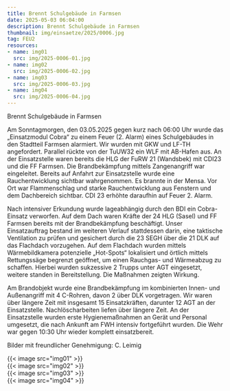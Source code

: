 ```yaml
---
title: Brennt Schulgebäude in Farmsen
date: 2025-05-03 06:04:00
description: Brennt Schulgebäude in Farmsen
thumbnail: img/einsaetze/2025/0006.jpg
tag: FEU2
resources:
- name: img01
  src: img/2025-0006-01.jpg
- name: img02
  src: img/2025-0006-02.jpg
- name: img03
  src: img/2025-0006-03.jpg
- name: img04
  src: img/2025-0006-04.jpg
---
```

Brennt Schulgebäude in Farmsen 

Am Sonntagmorgen, den 03.05.2025 gegen kurz nach 06:00 Uhr wurde das „Einsatzmodul Cobra“ zu einem Feuer (2. Alarm) eines Schulgebäudes in den Stadtteil Farmsen alarmiert. Wir wurden mit GKW und LF-TH angefordert. Parallel rückte von der TuUW32 ein WLF mit AB-Hafen aus. An der Einsatzstelle waren bereits die HLG der FuRW 21 (Wandsbek) mit CDI23 und die FF Farmsen.
Die Brandbekämpfung mittels Zangenangriff war eingeleitet.
Bereits auf Anfahrt zur Einsatzstelle wurde eine Rauchentwicklung sichtbar wahrgenommen.
Es brannte in der Mensa.
Vor Ort war Flammenschlag und starke Rauchentwicklung aus Fenstern und dem Dachbereich sichtbar.
CDI 23 erhöhte daraufhin auf Feuer 2. Alarm.

Nach intensiver Erkundung wurde lageabhängig durch den BDI ein Cobra-Einsatz verworfen.
Auf dem Dach waren Kräfte der 24 HLG (Sasel) und FF Farmsen bereits mit der Brandbekämpfung beschäftigt.
Unser Einsatzauftrag bestand im weiteren Verlauf stattdessen darin, eine taktische Ventilation zu prüfen und gesichert durch die 23 SEGH über die 21 DLK auf das Flachdach vorzugehen.
Auf dem Flachdach wurden mittels Wärmebildkamera potenzielle „Hot-Spots“  lokalisiert und örtlich mittels Rettungssäge begrenzt geöffnet, um einen Rauchgas- und Wärmeabzug zu schaffen.
Hierbei wurden sukzessive 2 Trupps unter AGT eingesetzt, weitere standen in Bereitstellung. Die Maßnahmen zeigten Wirkung. 

Am Brandobjekt wurde eine Brandbekämpfung im kombinierten Innen- und Außenangriff mit 4 C-Rohren, davon 2 über DLK vorgetragen.
Wir waren über längere Zeit mit insgesamt 15 Einsatzkräften, darunter 12 AGT an der Einsatzstelle. Nachlöscharbeiten liefen über längere Zeit.
An der Einsatzstelle wurden erste Hygienemaßnahmen an Gerät und Personal umgesetzt, die nach Ankunft am FWH intensiv fortgeführt wurden.
Die Wehr war gegen 10:30 Uhr wieder komplett einsatzbereit. 

Bilder mit freundlicher Genehmigung: C. Leimig

{{< image src="img01" >}}  
{{< image src="img02" >}}  
{{< image src="img03" >}}  
{{< image src="img04" >}}  
